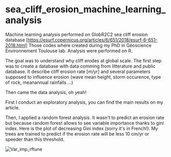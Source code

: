 # sea_cliff_erosion_machine_learning_analysis
Machine learning analysis performed on GlobR2C2 sea cliff erosion database [https://esurf.copernicus.org/articles/6/651/2018/esurf-6-651-2018.html]
Those codes where created during my PhD in Géoscience Environnement Toulouse lab. Analysis were performed on R.

The goal was to understand why cliff erodes at global scale.
The first step was to create a database with data comming from litterature and public database. It describe cliff erosion rate [m/yr] and several parameters supposed to influence erosion (wave mean height, storm occurence, type of rock, meanannual rainfalls ...)

Then came the data analysis, oh yeah!

First I conduct an exploratory analysis, you can find the main results on my article.

Then, I applied a random forest analysis. It wasn't to predict an erosion rate but because random forest allows to see variable importance thanks to gini index. 
Here is the plot of decreasing Gini index (sorry it's in French!). My trees are trained to predict if the erosion rate will be less 10 cm/yr or speeder than this threshold.

![Var_imp_rftune](https://user-images.githubusercontent.com/33718108/109390371-8a804880-7911-11eb-8afa-ac2ee9eaba08.png)



